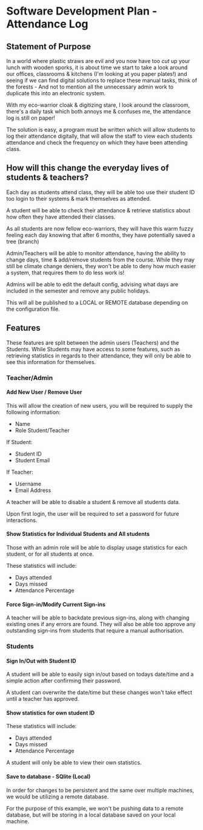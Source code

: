 # Software Development Plan - Attendance Log

## Statement of Purpose

In a world where plastic straws are evil and you now have too *cut* up your lunch with wooden sporks, it is about time we start to take a look around our offices, classrooms & kitchens (I'm looking at you paper plates!) and seeing if we can find digital solutions to replace these manual tasks, think of the forests - And not to mention all the unnecessary admin work to duplicate this into an electronic system.

With my eco-warrior cloak & digitizing stare, I look around the classroom, there's a daily task which both annoys me & confuses me, the attendance log is still on paper!

The solution is easy, a program must be written which will allow students to log their attendance digitally, that will allow the staff to view each students attendance and check the frequency on which they have been attending class.

## How will this change the everyday lives of students & teachers?

Each day as students attend class, they will be able too use their student ID too login to their systems & mark themselves as attended.

A student will be able to check their attendance & retrieve statistics about how often they have attended their classes.

As all students are now fellow eco-warriors, they will have this warm fuzzy feeling each day knowing that after 6 months, they have potentially saved a tree (branch)

Admin/Teachers will be able to monitor attendance, having the ability to change days, time & add/remove students from the course. While they may still be climate change deniers, they won't be able to deny how much easier a system, that requires them to do less work is!

Admins will be able to edit the default config, advising what days are included in the semester and remove any public holidays.

This will all be published to a LOCAL or REMOTE database depending on the configuration file.

## Features

These features are split between the admin users (Teachers) and the Students. While Students may have access to some features, such as retrieving statistics in regards to their attendance, they will only be able to see this information for themselves.

### Teacher/Admin

#### Add New User / Remove User

This will allow the creation of new users, you will be required to supply the following information:
* Name
* Role Student/Teacher

If Student:
* Student ID
* Student Email

If Teacher:

* Username
* Email Address

A teacher will be able to disable a student & remove all students data.

Upon first login, the user will be required to set a password for future interactions.

#### Show Statistics for Individual Students and All students

Those with an admin role will be able to display usage statistics for each student, or for all students at once.

These statistics will include:
 
 * Days attended
 * Days missed
 * Attendance Percentage
 
 #### Force Sign-in/Modify Current Sign-ins 
 
 A teacher will be able to backdate previous sign-ins, along with changing existing ones if any errors are found.
 They will also be able too approve any outstanding sign-ins from students that require a manual authorisation.
 

### Students 

#### Sign In/Out with Student ID

A student will be able to easily sign in/out based on todays date/time and a simple action after confirming their password.

A student can overwrite the date/time but these changes won't take effect until a teacher has approved.

#### Show statistics for own student ID

These statistics will include:
 
 * Days attended
 * Days missed
 * Attendance Percentage
 
 A student will only be able to view their own statistics.
 
#### Save to database - SQlite (Local)

In order for changes to be persistent and the same over multiple machines, we would be utilizing a remote database.

For the purpose of this example, we won't be pushing data to a remote database, but will be storing in a local database saved on your local machine.